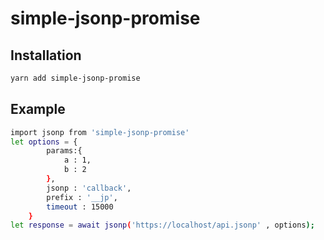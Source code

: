 # simple-jsonp-promise

## Installation

``` bash
yarn add simple-jsonp-promise
```

## Example

``` bash
import jsonp from 'simple-jsonp-promise'
let options = {
        params:{
            a : 1,
            b : 2
        },
        jsonp : 'callback',
        prefix : '__jp',
        timeout : 15000
    }
let response = await jsonp('https://localhost/api.jsonp' , options);
```